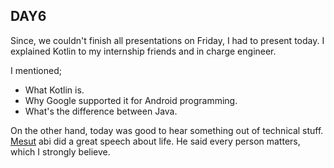 ## **DAY6**

Since, we couldn't finish all presentations on Friday, I had to present today. I explained Kotlin to my internship friends and 
in charge engineer.

I mentioned;

* What Kotlin is.
* Why Google supported it for Android programming.
* What's the difference between Java.

On the other hand, today was good to hear something out of technical stuff. [Mesut](https://www.linkedin.com/in/mesut-aygun-b96027a0/?ppe=1)
abi did a great speech about life. He said every person matters, which I strongly believe.  
